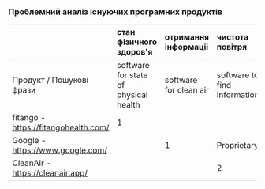 ### Проблемний аналіз існуючих програмних продуктів

|   |стан фізичного здоров'я|отримання інформаціі|чистота повітря|Тип ліцензії|Примітка|
|:- |:-                   |:-                    |:-                |:-          |:-      |
|Продукт / Пошукові фрази|software for state of physical health|software for clean air|software to find information|||
|fitango - https://fitangohealth.com/|1|||Shareware||
|Google - https://www.google.com/||1|Proprietary||
|CleanAir - https://cleanair.app/|||2||Proprietary||


